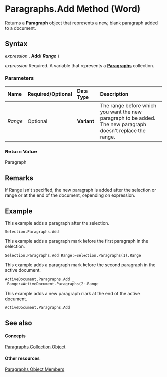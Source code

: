 
# Paragraphs.Add Method (Word)

Returns a  **Paragraph** object that represents a new, blank paragraph added to a document.


## Syntax

 _expression_ . **Add**( **_Range_** )

 _expression_ Required. A variable that represents a **[Paragraphs](bdc7a183-2a98-7d47-c86a-5cecd6c91449.md)** collection.


### Parameters



|**Name**|**Required/Optional**|**Data Type**|**Description**|
|:-----|:-----|:-----|:-----|
| _Range_|Optional| **Variant**|The range before which you want the new paragraph to be added. The new paragraph doesn't replace the range.|

### Return Value

Paragraph


## Remarks

If Range isn't specified, the new paragraph is added after the selection or range or at the end of the document, depending on expression.


## Example

This example adds a paragraph after the selection.


```
Selection.Paragraphs.Add
```

This example adds a paragraph mark before the first paragraph in the selection.




```
Selection.Paragraphs.Add Range:=Selection.Paragraphs(1).Range
```

This example adds a paragraph mark before the second paragraph in the active document.




```vb
ActiveDocument.Paragraphs.Add _ 
 Range:=ActiveDocument.Paragraphs(2).Range
```

This example adds a new paragraph mark at the end of the active document.




```vb
ActiveDocument.Paragraphs.Add
```


## See also


#### Concepts


[Paragraphs Collection Object](bdc7a183-2a98-7d47-c86a-5cecd6c91449.md)
#### Other resources


[Paragraphs Object Members](490e2695-3cdd-4906-f730-583d18486aa2.md)
